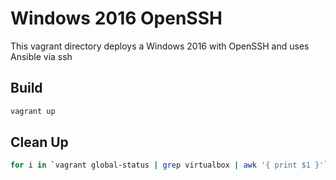 # Windows 2016 OpenSSH

This vagrant directory deploys a Windows 2016 with OpenSSH and uses Ansible via ssh

## Build

```sh
vagrant up
```

## Clean Up

```sh
for i in `vagrant global-status | grep virtualbox | awk '{ print $1 }'` ; do vagrant destroy -f $i ; done
```
